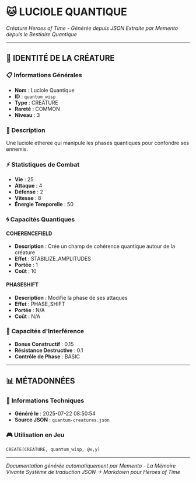 # 🐱 **LUCIOLE QUANTIQUE**
*Créature Heroes of Time - Générée depuis JSON*
*Extraite par Memento depuis le Bestiaire Quantique*

---

## 🎯 **IDENTITÉ DE LA CRÉATURE**

### 📋 **Informations Générales**
- **Nom** : Luciole Quantique
- **ID** : `quantum_wisp`
- **Type** : CREATURE
- **Rareté** : COMMON
- **Niveau** : 3

### 📖 **Description**
Une luciole etheree qui manipule les phases quantiques pour confondre ses ennemis.

### ⚡ **Statistiques de Combat**
- **Vie** : 25
- **Attaque** : 4
- **Défense** : 2
- **Vitesse** : 8
- **Énergie Temporelle** : 50

### 🌀 **Capacités Quantiques**

#### **COHERENCEFIELD**
- **Description** : Crée un champ de cohérence quantique autour de la créature
- **Effet** : STABILIZE_AMPLITUDES
- **Portée** : 1
- **Coût** : 10

#### **PHASESHIFT**
- **Description** : Modifie la phase de ses attaques
- **Effet** : PHASE_SHIFT
- **Portée** : N/A
- **Coût** : N/A

### 🌊 **Capacités d'Interférence**
- **Bonus Constructif** : 0.15
- **Résistance Destructive** : 0.1
- **Contrôle de Phase** : BASIC


---

## 📊 **MÉTADONNÉES**

### 🔧 **Informations Techniques**
- **Généré le** : 2025-07-22 08:50:54
- **Source JSON** : `quantum-creatures.json`

### 🎮 **Utilisation en Jeu**
```hots
CREATE(CREATURE, quantum_wisp, @x,y)
```

---

*Documentation générée automatiquement par Memento - La Mémoire Vivante*
*Système de traduction JSON → Markdown pour Heroes of Time*
